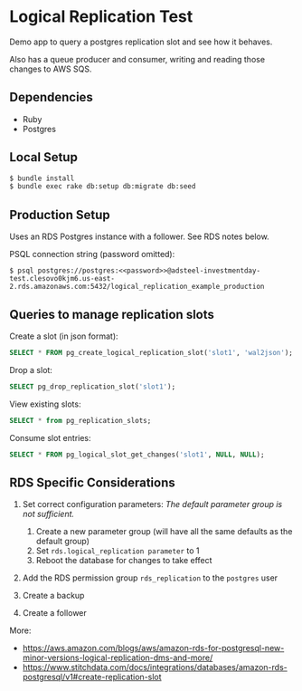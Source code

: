 # Logical Replication Test

Demo app to query a postgres replication slot and see how it behaves.

Also has a queue producer and consumer, writing and reading those changes to
AWS SQS.

## Dependencies

- Ruby
- Postgres

## Local Setup

```bash
$ bundle install
$ bundle exec rake db:setup db:migrate db:seed
```

## Production Setup

Uses an RDS Postgres instance with a follower. See RDS notes below.

PSQL connection string (password omitted):

```psql
$ psql postgres://postgres:<<password>>@adsteel-investmentday-test.clesovo0kjm6.us-east-2.rds.amazonaws.com:5432/logical_replication_example_production
```

## Queries to manage replication slots

Create a slot (in json format):

```sql
SELECT * FROM pg_create_logical_replication_slot('slot1', 'wal2json');
```

Drop a slot:

```sql
SELECT pg_drop_replication_slot('slot1');
```

View existing slots:

```sql
SELECT * from pg_replication_slots;
```

Consume slot entries:

```sql
SELECT * FROM pg_logical_slot_get_changes('slot1', NULL, NULL);
```

## RDS Specific Considerations

1. Set correct configuration parameters:
  _The default parameter group is not sufficient._

    1. Create a new parameter group (will have all the same defaults as the default group)
    2. Set `rds.logical_replication parameter` to 1
    3. Reboot the database for changes to take effect

2. Add the RDS permission group `rds_replication` to the `postgres` user
3. Create a backup
4. Create a follower

More:
- https://aws.amazon.com/blogs/aws/amazon-rds-for-postgresql-new-minor-versions-logical-replication-dms-and-more/
- https://www.stitchdata.com/docs/integrations/databases/amazon-rds-postgresql/v1#create-replication-slot
